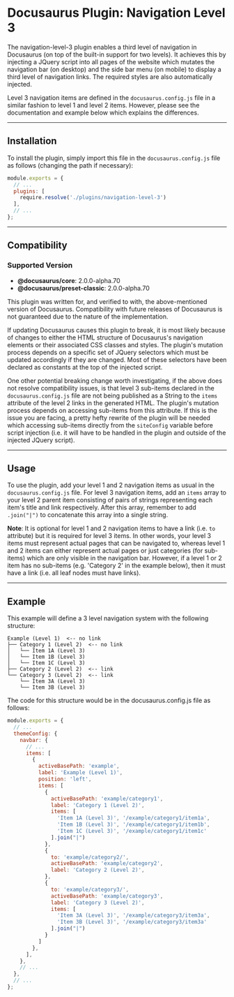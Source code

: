 # Docusaurus Plugin: Navigation Level 3

The navigation-level-3 plugin enables a third level of navigation in Docusaurus (on top of 
the built-in support for two levels). It achieves this by injecting a JQuery script into all 
pages of the website which mutates the navigation bar (on desktop) and the side bar menu (on 
mobile) to display a third level of navigation links. The required styles are also 
automatically injected.

Level 3 navigation items are defined in the `docusaurus.config.js` file in a similar fashion
to level 1 and level 2 items. However, please see the documentation and example below which
explains the differences.

---

## Installation

To install the plugin, simply import this file in the `docusaurus.config.js` file as follows 
(changing the path if necessary):

```javascript
module.exports = {
  // ...
  plugins: [
    require.resolve('./plugins/navigation-level-3')
  ],
  // ...
};
```

---

## Compatibility

### Supported Version
- **@docusaurus/core**: 2.0.0-alpha.70
- **@docusaurus/preset-classic**: 2.0.0-alpha.70

This plugin was written for, and verified to with, the above-mentioned version of Docusaurus. 
Compatibility with future releases of Docusaurus is not guaranteed due to the nature of the
implementation. 

If updating Docusaurus causes this plugin to break, it is most likely because of changes to
either the HTML structure of Docusaurus's navigation elements or their associated CSS classes
and styles. The plugin's mutation process depends on a specific set of JQuery selectors 
which must be updated accordingly if they are changed. Most of these selectors have been
declared as constants at the top of the injected script.

One other potential breaking change worth investigating, if the above does not resolve 
compatibility issues, is that level 3 sub-items declared in the `docusaurus.config.js` file
are not being published as a String to the `items` attribute of the level 2 links in the
generated HTML. The plugin's mutation process depends on accessing sub-items from this
attribute. If this is the issue you are facing, a pretty hefty rewrite of the plugin will
be needed which accessing sub-items directly from the `siteConfig` variable before script
injection (i.e. it will have to be handled in the plugin and outside of the injected JQuery
script).

---

## Usage

To use the plugin, add your level 1 and 2 navigation items as usual in the `docusaurus.config.js` 
file. For level 3 navigation items, add an `items` array to your level 2 parent item consisting 
of pairs of strings representing each item's title and link respectively. After this array, 
remember to add `.join("|")` to concatenate this array into a single string.

**Note**: It is optional for level 1 and 2 navigation items to have a link (i.e. `to` attribute) 
but it is required for level 3 items. In other words, your level 3 items must represent actual 
pages that can be navigated to, whereas level 1 and 2 items can either represent actual pages or 
just categories (for sub-items) which are only visible in the navigation bar. However, if a 
level 1 or 2 item has no sub-items (e.g. 'Category 2' in the example below), then it must have a 
link (i.e. all leaf nodes must have links).

---

## Example

This example will define a 3 level navigation system with the following structure:

```
Example (Level 1)  <-- no link
├── Category 1 (Level 2)  <-- no link
│   └── Item 1A (Level 3)
│   └── Item 1B (Level 3)
│   └── Item 1C (Level 3)
├── Category 2 (Level 2)  <-- link
└── Category 3 (Level 2)  <-- link
    └── Item 3A (Level 3)
    └── Item 3B (Level 3)
```

The code for this structure would be in the docusaurus.config.js file as follows:

```javascript
module.exports = {
  // ...
  themeConfig: {
    navbar: {
      // ...
      items: [
        {
          activeBasePath: 'example',
          label: 'Example (Level 1)',
          position: 'left',
          items: [
            {
              activeBasePath: 'example/category1',
              label: 'Category 1 (Level 2)',
              items: [
                'Item 1A (Level 3)', '/example/category1/item1a',
                'Item 1B (Level 3)', '/example/category1/item1b',
                'Item 1C (Level 3)', '/example/category1/item1c'
              ].join("|")
            },
            {
              to: 'example/category2/',
              activeBasePath: 'example/category2',
              label: 'Category 2 (Level 2)',
            },
            {
              to: 'example/category3/',
              activeBasePath: 'example/category3',
              label: 'Category 3 (Level 2)',
              items: [
                'Item 3A (Level 3)', '/example/category3/item3a',
                'Item 3B (Level 3)', '/example/category3/item3a'
              ].join("|")
            }
          ]
        },
      ],
    },
    // ...
  },
  // ...
};
```